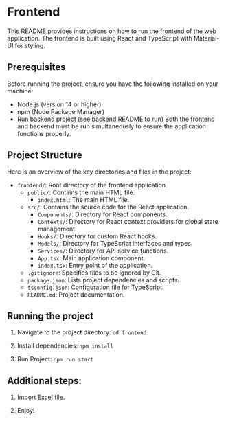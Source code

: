 
# Frontend

This README provides instructions on how to run the frontend of the web application. The frontend is built using React and TypeScript with Material-UI for styling.

## Prerequisites

Before running the project, ensure you have the following installed on your machine:

- Node.js (version 14 or higher)
- npm (Node Package Manager)
- Run backend project (see backend README to run)
  Both the frontend and backend must be run simultaneously to ensure the application functions properly.

## Project Structure

Here is an overview of the key directories and files in the project:

- `frontend/`: Root directory of the frontend application.
  - `public/`: Contains the main HTML file.
    - `index.html`: The main HTML file.
  - `src/`: Contains the source code for the React application.
    - `Components/`: Directory for React components.
    - `Contexts/`: Directory for React context providers for global state management.
    - `Hooks/`: Directory for custom React hooks.
    - `Models/`: Directory for TypeScript interfaces and types.
    - `Services/`: Directory for API service functions.
    - `App.tsx`: Main application component.
    - `index.tsx`: Entry point of the application.
  - `.gitignore`: Specifies files to be ignored by Git.
  - `package.json`: Lists project dependencies and scripts.
  - `tsconfig.json`: Configuration file for TypeScript.
  - `README.md`: Project documentation.

## Running the project

1. Navigate to the project directory:
  `cd frontend`

2. Install dependencies:
  `npm install`

3. Run Project:
  `npm run start`

## Additional steps:

1. Import Excel file. 

2. Enjoy!
